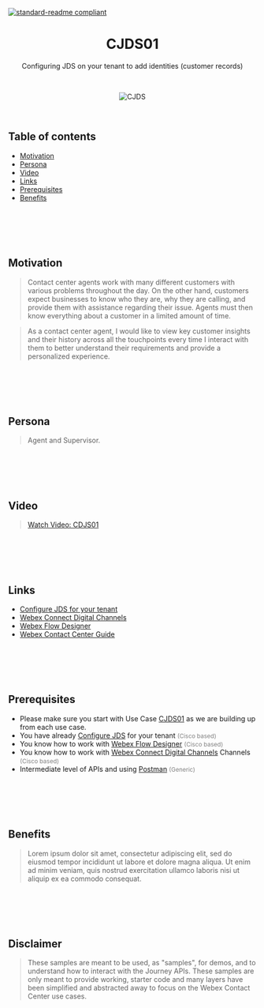 [![standard-readme compliant](https://img.shields.io/badge/Cisco-WebexCC:_CJDS-brightgreen.svg?style=flat-square)](https://github.com/CiscoDevNet/webex-contact-center-api-samples/tree/main/customer-journey-use-cases)

<h1 align="center"> CJDS01 </h1>

<div align="center" >
  <p>Configuring JDS on your tenant to add identities (customer records)</p>
</div>

<br>

<p align="center"> 
  <img src="../../images/devices-meeting-error-320-cobalt-lime.svg" alt="CJDS" >
</p>

<br>

<h2> Table of contents </h2>

- [Motivation](#motivation)
- [Persona](#persona)
- [Video](#vidcast)
- [Links](#links)
- [Prerequisites](#prerequisites)
- [Benefits](#benefits)

<br>
<br>
<br>
<br>

<h2>Motivation <a id="motivation"></a></h2>

> Contact center agents work with many different customers with various problems throughout the day. On the other hand, customers expect businesses to know who they are, why they are calling, and provide them with assistance regarding their issue. Agents must then know everything about a customer in a limited amount of time.

> As a contact center agent, I would like to view key customer insights and their history across all the touchpoints every time I interact with them to better understand their requirements and provide a personalized experience.

<br>
<br>
<br>
<br>

<h2>Persona <a id="persona"></a></h2>

> Agent and Supervisor.

<br>
<br>
<br>
<br>

<h2> Video <a id="vidcast"></a></h2>

> <a href="https://app.vidcast.io/share/a086beec-4a49-4468-91ef-582d49f6a5e3" >Watch Video: CDJS01 </a>

<br>
<br>
<br>
<br>

<h2>Links <a id="links"></a></h2>

- [Configure JDS for your tenant](https://developer.webex-cx.com/documentation/guides/journey---getting-started)
- [Webex Connect Digital Channels](https://help.imiconnect.io/)
- [Webex Flow Designer](https://www.cisco.com/c/en/us/td/docs/voice_ip_comm/cust_contact/contact_center/webexcc/SetupandAdministrationGuide_2/b_mp-release-2/wcc-flow-designer.html)
- [Webex Contact Center Guide](https://www.cisco.com/c/en/us/td/docs/voice_ip_comm/cust_contact/contact_center/webexcc/SetupandAdministrationGuide_2/b_mp-release-2.html)

<br>
<br>
<br>
<br>

<h2>Prerequisites <a id="prerequisites"></a></h2>

- Please make sure you start with Use Case [CJDS01](https://github.com/CiscoDevNet/webex-contact-center-api-samples/tree/main/customer-journey-use-cases/Use%20Cases/CJDS01) as we are building up from each use case.
- You have already [Configure JDS](https://developer.webex-cx.com/documentation/guides/journey---getting-started) for your tenant <span style="font-size:12px;color:gray"> (Cisco based)</span>
- You know how to work with [Webex Flow Designer](https://www.cisco.com/c/en/us/td/docs/voice_ip_comm/cust_contact/contact_center/webexcc/SetupandAdministrationGuide_2/b_mp-release-2/wcc-flow-designer.html) <span style="font-size:12px;color:gray"> (Cisco based)</span>
- You know how to work with [Webex Connect Digital Channels](https://help.imiconnect.io/)
  Channels <span style="font-size:12px; color:gray"> (Cisco based)</span>
- Intermediate level of APIs and using [Postman](https://learning.postman.com/docs/introduction/overview/) <span style="font-size:12px;color:gray"> (Generic)</span>
</div>

<br>
<br>
<br>
<br>

<h2>Benefits <a id="benefits"></a></h2>

> Lorem ipsum dolor sit amet, consectetur adipiscing elit, sed do eiusmod tempor incididunt ut labore et dolore magna aliqua. Ut enim ad minim veniam, quis nostrud exercitation ullamco laboris nisi ut aliquip ex ea commodo consequat.

<br>
<br>
<br>
<br>

## Disclaimer

> These samples are meant to be used, as "samples", for demos, and to understand how to interact with the Journey APIs.
> These samples are only meant to provide working, starter code and many layers have been simplified and abstracted away to focus on the Webex Contact Center use cases.
